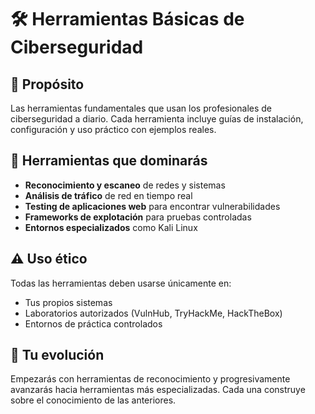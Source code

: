 
# 🛠️ Herramientas Básicas de Ciberseguridad

## 🎯 Propósito
Las herramientas fundamentales que usan los profesionales de ciberseguridad a diario. Cada herramienta incluye guías de instalación, configuración y uso práctico con ejemplos reales.

## 🧰 Herramientas que dominarás
- **Reconocimiento y escaneo** de redes y sistemas
- **Análisis de tráfico** de red en tiempo real
- **Testing de aplicaciones web** para encontrar vulnerabilidades
- **Frameworks de explotación** para pruebas controladas
- **Entornos especializados** como Kali Linux

## ⚠️ Uso ético
Todas las herramientas deben usarse únicamente en:
- Tus propios sistemas
- Laboratorios autorizados (VulnHub, TryHackMe, HackTheBox)
- Entornos de práctica controlados

## 🚀 Tu evolución
Empezarás con herramientas de reconocimiento y progresivamente avanzarás hacia herramientas más especializadas. Cada una construye sobre el conocimiento de las anteriores.
